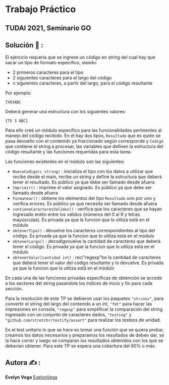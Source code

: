 # Trabajo Práctico
## TUDAI 2021, Seminario GO

## Solución :thinking: :
El ejercicio requería que se ingrese un código en string del cual hay que sacar un tipo de formato específico, siendo:
- 2 primeros caracteres para el tipo
- 2 siguientes caracteres para el largo del código
- n siguientes caracteres, a partir del largo, para el código resultante

Por ejemplo:

````
TX03ABC
````

Deberá generar una estructura con los siguientes valores:

````
{TX 3 ABC}
````

Para ello creé un módulo específico para las funcionalidades pertinentes al manejo del código recibido. En él hay dos tipos, `Resultado` que es quién se pasa devuelto con el contenido ya fraccionado según corresponde y `Codigo` que contiene el string a procesar, las variables que definen la estructura del código resultante y las funciones requeridas para esta tarea.

Las funciones existentes en el módulo son las siguientes:

- `NuevoCodigo(c string)` : inicializa el tipo con los datos a utilizar que recibe desde el main, recibe un string y define la estructura que deberá tener el resultado. Es público ya que debe ser llamado desde afuera
- `Imprimir()` : imprime el valor asignado. Es público ya que debe ser llamado desde afuera
- `Formatear()` : obtiene los elementos del tipo `Resultado` uno por uno y verifica errores. Es público ya que necesita ser llamado desde afuera
- `contieneCaracteresValidos()` : verifica que los caracteres que se hayan ingresado entén entre los válidos (números del 0 al 9 y letras mayúsculas). Es privada ya que la funcion que lo utiliza está en el módulo
- `obtenerTipo()` : devuelve los caracteres correspondientes al tipo del código. Es privada ya que la funcion que lo utiliza está en el módulo
- `obtenerLargo()` : decodigovuelve la cantidad de caracteres que deberá tener el código. Es privada ya que la funcion que lo utiliza está en el módulo
- `obtenerValor(cantidad int)` : reci"regexp"be la cantidad de caracteres que deberá tener el valor del código resultante y lo devuelve. Es privada ya que la funcion que lo utiliza está en el módulo

En cada una de las funciones privadas específicas de obtención se accede a los sectores del string pasandole los índices de inicio y fin para cada sección.

Para la resolución de este TP se debieron usar los paquetes `"strconv"`, para convertir el string del largo del contenido a un int, `"fmt"` para hacer las impresiones en consola, `"regexp"` para simplificar la comparación del string ingresado con un conjunto de caracteres dados, `"testing"` y `"github.com/stretchr/testify/assert"` para realizar los testeos de unidad.

En el test unitario lo que se hace es tomar una función que se quiera probar, creamos los datos necesarios y preparamos los resultados de deben dar, se la hace correr y luego se comparan los resultados obtenidos con los que se deberían obtener.
Para este TP se espera una cobertura del 80% o más.

## Autora :writing_hand: :
**Evelyn Vega** [EvelynVega](https://github.com/Evynith)